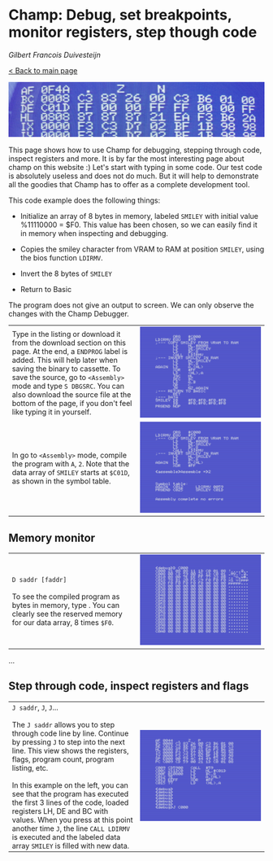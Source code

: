 # Champ: Debug, set breakpoints, monitor registers, step though code

_Gilbert Francois Duivesteijn_

[< Back to main page](index.html)

![header](assets/images/03_champ_debug_header.jpg)

This page shows how to use Champ for debugging, stepping through code, inspect registers and more. It is by far the most interesting page about champ on this website :) Let's start with typing in some code. Our test code is absolutely useless and does not do much. But it will help to demonstrate all the goodies that Champ has to offer as a complete development tool.



This code example does the following things:

- Initialize an array of 8 bytes in memory, labeled `SMILEY` with initial value %11110000 = $F0. This value has been chosen, so we can easily find it in memory when inspecting and debugging.
- Copies the smiley character from VRAM to RAM at position `SMILEY`,  using the bios function `LDIRMV`. 
- Invert the 8 bytes of `SMILEY`

- Return to Basic

The program does not give an output to screen. We can only observe the changes with the Champ Debugger.

<table>
    <tr>
        <td style="width: 50%;">Type in the listing or download it from the download section on this page. At the end, a <code>ENDPROG</code> label is added. This will help later when saving the binary to cassette. 
          To save the source, go to <code>&lt;Assembly&gt;</code> mode and type <code>S DBGSRC</code>. You can also download the source file at the bottom of the page, if you don't feel like typing it in yourself.</td>
        <td style="width: 50%;"><img src="assets/images/03_champ_debug_001.png"></td>
    </tr>
  <tr>
    <td>In go to <code>&lt;Assembly&gt;</code> mode, compile the program with <code>A</code>, <code>2</code>. Note that the data array of <code>SMILEY</code> starts at <code>$C01D</code>, as shown in the symbol table.</td>
    <td><img src="assets/images/03_champ_debug_002.png"></td>
  </tr>
</table>


## Memory monitor

<table>
  <tr>
    <td style="width: 50%;"><code>D saddr [faddr]</code><br><br>
      To see the compiled program as bytes in memory, type . You can clearly see the reserved memory for our data array, 8 times <code>$F0</code>.</td>
    <td style="width: 50%;"><img src="assets/images/03_champ_debug_003.png"></td>
  </tr>
</table>
...

## Step through code, inspect registers and flags

<table>
  <tr>
    <td style="width: 50%;"><code>J saddr</code>, <code>J</code>, <code>J</code>...<br><br>
      The <code>J saddr</code> allows you to step through code line by line. Continue by pressing <code>J</code> to step into the next line. This view shows the registers, flags, program count, program listing, etc.<br><br>In this example on the left, you can see that the program has executed the first 3 lines of the code, loaded registers LH, DE and BC with values. When you press at this point another time <code>J</code>, the line <code>CALL LDIRMV</code> is executed and the labeled data array <code>SMILEY</code> is filled with new data.</td>
    <td style="width: 50%;"><img src="assets/images/03_champ_debug_005.png"></td>
  </tr>
</table>

